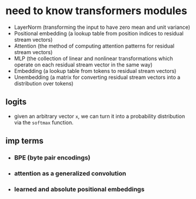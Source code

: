 # need to know transformers modules
- LayerNorm (transforming the input to have zero mean and unit variance)
- Positional embedding (a lookup table from position indices to residual stream vectors)
- Attention (the method of computing attention patterns for residual stream vectors)
- MLP (the collection of linear and nonlinear transformations which operate on each residual stream vector in the same way)
- Embedding (a lookup table from tokens to residual stream vectors)
- Unembedding (a matrix for converting residual stream vectors into a distribution over tokens)


## logits
- given an arbitrary vector `x`, we can turn it into a probability distribution via the `softmax` function.

## imp terms
- ### BPE (byte pair encodings)
- ### attention as a generalized convolution
- ### learned and absolute positional embeddings